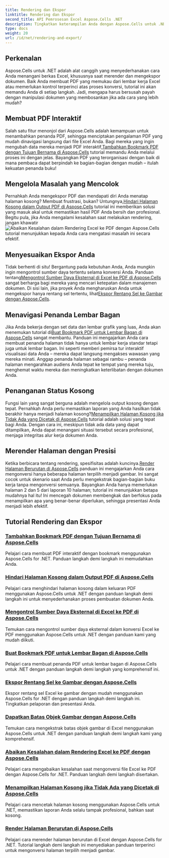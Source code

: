 ```yaml
---
title: Rendering dan Ekspor
linktitle: Rendering dan Ekspor
second_title: API Pemrosesan Excel Aspose.Cells .NET
description: Tingkatkan keterampilan Anda dengan Aspose.Cells untuk .NET. Pelajari tutorial untuk merender, mengekspor, dan membuat dokumen PDF Excel yang interaktif.
type: docs
weight: 20
url: /id/net/rendering-and-export/
---
```

## Perkenalan

Aspose.Cells untuk .NET adalah alat canggih yang menyederhanakan cara Anda menangani berkas Excel, khususnya saat merender dan mengekspor dokumen. Baik Anda membuat PDF yang memukau dari lembar kerja Excel atau memerlukan kontrol terperinci atas proses konversi, tutorial ini akan memandu Anda di setiap langkah. Jadi, mengapa harus bersusah payah dengan manipulasi dokumen yang membosankan jika ada cara yang lebih mudah?

## Membuat PDF Interaktif

 Salah satu fitur menonjol dari Aspose.Cells adalah kemampuan untuk menambahkan penanda PDF, sehingga menciptakan pengalaman PDF yang mudah dinavigasi langsung dari file Excel Anda. Bagi mereka yang ingin mengubah data mereka menjadi PDF interaktif,[Tambahkan Bookmark PDF dengan Tujuan Bernama di Aspose.Cells](./add-pdf-bookmarks/) tutorial memandu Anda melalui proses ini dengan jelas. Bayangkan PDF yang terorganisasi dengan baik di mana pembaca dapat berpindah ke bagian-bagian dengan mudah – itulah kekuatan penanda buku!

## Mengelola Masalah yang Mencolok

Pernahkah Anda mengekspor PDF dan mendapati diri Anda menatap halaman kosong? Membuat frustrasi, bukan? Untungnya,[Hindari Halaman Kosong dalam Output PDF di Aspose.Cells](./avoid-blank-page-in-output-pdf/) tutorial ini memberikan solusi yang masuk akal untuk memastikan hasil PDF Anda bersih dan profesional. Begitu pula, jika Anda mengalami kesalahan saat melakukan rendering, jangan khawatir![Abaikan Kesalahan dalam Rendering Excel ke PDF dengan Aspose.Cells](./ignore-errors-while-rendering/) tutorial menunjukkan kepada Anda cara mengatasi masalah ini secara efektif.

## Menyesuaikan Ekspor Anda

 Tidak berhenti di situ! Bergantung pada kebutuhan Anda, Anda mungkin ingin mengontrol sumber daya tertentu selama konversi Anda. Panduan tentang[Mengontrol Sumber Daya Eksternal di Excel ke PDF di Aspose.Cells](./control-loading-of-external-resources/) sangat berharga bagi mereka yang mencari ketepatan dalam manajemen dokumen. Di sisi lain, jika proyek Anda mengharuskan Anda untuk mengekspor hanya rentang sel tertentu, lihat[Ekspor Rentang Sel ke Gambar dengan Aspose.Cells](./export-range-of-cells-to-image/).

## Menavigasi Penanda Lembar Bagan

 Jika Anda bekerja dengan set data dan lembar grafik yang luas, Anda akan menemukan tutorial di[Buat Bookmark PDF untuk Lembar Bagan di Aspose.Cells](./create-pdf-bookmark-entry-for-chart-sheet/) sangat membantu. Panduan ini mengajarkan Anda cara membuat penanda halaman tidak hanya untuk lembar kerja standar tetapi juga untuk lembar bagan. Ini seperti memberi pemirsa tur interaktif visualisasi data Anda – mereka dapat langsung mengakses wawasan yang mereka minati. Anggap penanda halaman sebagai rambu – penanda halaman mengarahkan audiens Anda tepat ke tempat yang mereka tuju, menghemat waktu mereka dan meningkatkan keterlibatan dengan dokumen Anda.

## Penanganan Status Kosong

 Fungsi lain yang sangat berguna adalah mengelola output kosong dengan tepat. Pernahkah Anda perlu memastikan laporan yang Anda hasilkan tidak berakhir hanya menjadi halaman kosong?[Menampilkan Halaman Kosong jika Tidak Ada yang Dicetak di Aspose.Cells](./output-blank-page-when-nothing-to-print/) tutorial adalah solusi yang tepat bagi Anda. Dengan cara ini, meskipun tidak ada data yang dapat ditampilkan, Anda dapat menangani situasi tersebut secara profesional, menjaga integritas alur kerja dokumen Anda.

## Merender Halaman dengan Presisi

Ketika berbicara tentang rendering, spesifisitas adalah kuncinya.[Render Halaman Berurutan di Aspose.Cells](./render-limited-number-of-sequential-pages/) panduan ini mengajarkan Anda cara mengonversi hanya beberapa halaman terpilih menjadi gambar. Ini sangat cocok untuk skenario saat Anda perlu mengekstrak bagian-bagian buku kerja tanpa mengonversi semuanya. Bayangkan Anda hanya memerlukan halaman 2 dan 5 dari laporan 10 halaman; tutorial ini menunjukkan betapa mudahnya hal itu! Ini mencegah dokumen membengkak dan berfokus pada menampilkan apa yang benar-benar diperlukan, sehingga presentasi Anda menjadi lebih efektif.

## Tutorial Rendering dan Ekspor
### [Tambahkan Bookmark PDF dengan Tujuan Bernama di Aspose.Cells](./add-pdf-bookmarks/)
Pelajari cara membuat PDF interaktif dengan bookmark menggunakan Aspose.Cells for .NET. Panduan langkah demi langkah ini memudahkan Anda.
### [Hindari Halaman Kosong dalam Output PDF di Aspose.Cells](./avoid-blank-page-in-output-pdf/)
Pelajari cara menghindari halaman kosong dalam keluaran PDF menggunakan Aspose.Cells untuk .NET dengan panduan langkah demi langkah ini untuk menyederhanakan proses pembuatan dokumen Anda.
### [Mengontrol Sumber Daya Eksternal di Excel ke PDF di Aspose.Cells](./control-loading-of-external-resources/)
Temukan cara mengontrol sumber daya eksternal dalam konversi Excel ke PDF menggunakan Aspose.Cells untuk .NET dengan panduan kami yang mudah diikuti.
### [Buat Bookmark PDF untuk Lembar Bagan di Aspose.Cells](./create-pdf-bookmark-entry-for-chart-sheet/)
Pelajari cara membuat penanda PDF untuk lembar bagan di Aspose.Cells untuk .NET dengan panduan langkah demi langkah yang komprehensif ini.
### [Ekspor Rentang Sel ke Gambar dengan Aspose.Cells](./export-range-of-cells-to-image/)
Ekspor rentang sel Excel ke gambar dengan mudah menggunakan Aspose.Cells for .NET dengan panduan langkah demi langkah ini. Tingkatkan pelaporan dan presentasi Anda.
### [Dapatkan Batas Objek Gambar dengan Aspose.Cells](./get-draw-object-and-bound/)
Temukan cara mengekstrak batas objek gambar di Excel menggunakan Aspose.Cells untuk .NET dengan panduan langkah demi langkah kami yang komprehensif.
### [Abaikan Kesalahan dalam Rendering Excel ke PDF dengan Aspose.Cells](./ignore-errors-while-rendering/)
Pelajari cara mengabaikan kesalahan saat mengonversi file Excel ke PDF dengan Aspose.Cells for .NET. Panduan langkah demi langkah disertakan.
### [Menampilkan Halaman Kosong jika Tidak Ada yang Dicetak di Aspose.Cells](./output-blank-page-when-nothing-to-print/)
Pelajari cara mencetak halaman kosong menggunakan Aspose.Cells untuk .NET, memastikan laporan Anda selalu tampak profesional, bahkan saat kosong.
### [Render Halaman Berurutan di Aspose.Cells](./render-limited-number-of-sequential-pages/)
Pelajari cara merender halaman berurutan di Excel dengan Aspose.Cells for .NET. Tutorial langkah demi langkah ini menyediakan panduan terperinci untuk mengonversi halaman terpilih menjadi gambar.